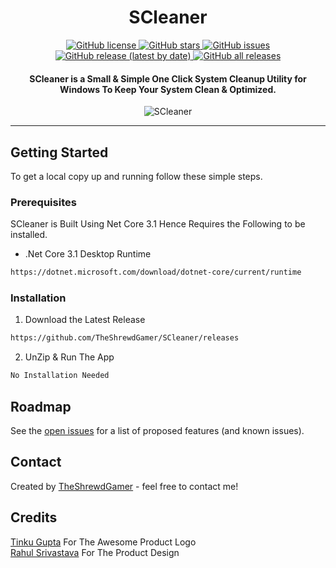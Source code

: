 <h1 align="center">SCleaner</h1>

<p align="center">  

<a href="https://github.com/TheShrewdGamer/SCleaner/blob/master/LICENSE">
  <img alt="GitHub license" src="https://img.shields.io/github/license/TheShrewdGamer/SCleaner">
</a>

<a href="https://github.com/TheShrewdGamer/SCleaner/stargazers">
  <img alt="GitHub stars" src="https://img.shields.io/github/stars/TheShrewdGamer/SCleaner">
</a>

<a href="https://github.com/TheShrewdGamer/SCleaner/issues">
  <img alt="GitHub issues" src="https://img.shields.io/github/issues/TheShrewdGamer/SCleaner">
</a>
  
 <a href="https://github.com/TheShrewdGamer/SCleaner/">
<img alt="GitHub release (latest by date)" src="https://img.shields.io/github/v/release/TheShrewdGamer/SCleaner">
</a>

<a href="https://github.com/TheShrewdGamer/SCleaner/">
<img alt="GitHub all releases" src="https://img.shields.io/github/downloads/TheShrewdGamer/SCleaner/total">
</a>

</p>

<h4 align="center">SCleaner is a Small &amp; Simple One Click System Cleanup Utility for Windows To Keep Your System Clean &amp; Optimized.</h4>

<p align="center">
  <img src="https://theshrewdgamer.com/Img/SCleaner/SCleaner.png" alt="SCleaner" />
</p>

---

## Getting Started
To get a local copy up and running follow these simple steps.

### Prerequisites

SCleaner is Built Using Net Core 3.1 Hence Requires the Following to be installed.
* .Net Core 3.1 Desktop Runtime
```sh
https://dotnet.microsoft.com/download/dotnet-core/current/runtime
```

### Installation

1. Download the Latest Release
```sh
https://github.com/TheShrewdGamer/SCleaner/releases
```
2. UnZip & Run The App
```sh
No Installation Needed
```

<!--
## Features
List of features ready and TODOs for future development
* Awesome feature 1
* Awesome feature 2

To-do list:
* Wow improvement to be done 1
* Wow improvement to be done 2
-->

## Roadmap
See the [open issues](https://github.com/TheShrewdGamer/SCleaner/issues) for a list of proposed features (and known issues).

## Contact
Created by [TheShrewdGamer](https://Facebook.com/TheShrewdGamer) - feel free to contact me!

## Credits
[Tinku Gupta](https://www.linkedin.com/in/tinku-gupta/) For The Awesome Product Logo
<br />
[Rahul Srivastava](https://www.linkedin.com/in/rahul1994) For The Product Design

